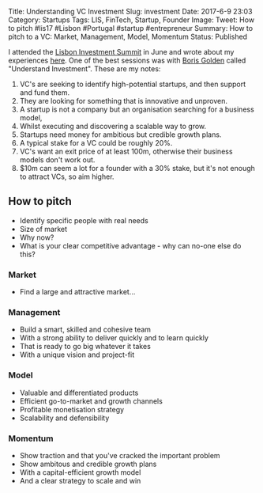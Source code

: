 Title: Understanding VC Investment
Slug: investment
Date: 2017-6-9 23:03
Category: Startups
Tags: LIS, FinTech, Startup, Founder
Image: 
Tweet: How to pitch #lis17 #Lisbon #Portugal #startup #entrepreneur 
Summary: How to pitch to a VC: Market, Management, Model, Momentum
Status: Published

I attended the [Lisbon Investment Summit](http://www.lis-summit.com/) in June and wrote about my experiences [here]({static}../articles/lis17.md). One of the best sessions was with [Boris Golden](https://twitter.com/Boris_Golden) called "Understand Investment". These are my notes:

1. VC's are seeking to identify high-potential startups, and then support and fund them.
2. They are looking for something that is innovative and unproven.
3. A startup is not a company but an organisation searching for a business model,
4. Whilst executing and discovering a scalable way to grow.
5. Startups need money for ambitious but credible growth plans.
6. A typical stake for a VC could be roughly 20%.
7. VC's want an exit price of at least 100m, otherwise their business models don't work out.
8. $10m can seem a lot for a founder with a 30% stake, but it's not enough to attract VCs, so aim higher.

## How to pitch

- Identify specific people with real needs
- Size of market
- Why now?
- What is your clear competitive advantage - why can no-one else do this?

### Market

- Find a large and attractive market…

### Management

- Build a smart, skilled and cohesive team
- With a strong ability to deliver quickly and to learn quickly
- That is ready to go big whatever it takes
- With a unique vision and project-fit

### Model

- Valuable and differentiated products
- Efficient go-to-market and growth channels
- Profitable monetisation strategy
- Scalability and defensibility

### Momentum

- Show traction and that you've cracked the important problem
- Show ambitous and credible growth plans
- With a capital-efficient growth model
- And a clear strategy to scale and win
